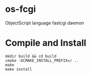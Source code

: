 os-fcgi
=======

ObjectScript language fastcgi daemon

Compile and Install
=======

	mkdir build && cd build
	cmake -DCMAKE_INSTALL_PREFIX=/ ..
	make
	make install